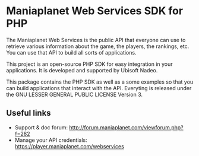Maniaplanet Web Services SDK for PHP
====================================

The Maniaplanet Web Services is the public API that everyone can use to retrieve various information about the game, the players, the rankings, etc. You can use that API to build all sorts of applications.

This project is an open-source PHP SDK for easy integration in your applications. It is developed and supported by Ubisoft Nadeo. 

This package contains the PHP SDK as well as a some examples so that you can 
build applications that interact with the API. Everyting is released under the 
GNU LESSER GENERAL PUBLIC LICENSE Version 3.

Useful links
------------

* Support & doc forum: http://forum.maniaplanet.com/viewforum.php?f=282
* Manage your API credentials: https://player.maniaplanet.com/webservices
